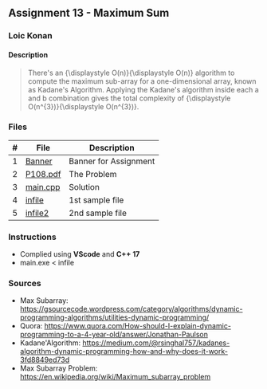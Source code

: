 ## Assignment 13 - Maximum Sum

### Loic Konan

#### Description

> There's an {\displaystyle O(n)}{\displaystyle O(n)} algorithm to compute the maximum sub-array for a one-dimensional array, known as Kadane's Algorithm.
> Applying the Kadane's algorithm inside each a and b combination gives the total complexity of {\displaystyle O(n^{3})}{\displaystyle O(n^{3})}.
### Files

|   #   | File                 | Description           |
| :---: | -------------------- | --------------------- |
|   1   | [Banner](Banner)     | Banner for Assignment |
|   2   | [P108.pdf](P108.pdf) | The Problem           |
|   3   | [main.cpp](main.cpp) | Solution              |
|   4   | [infile](infile)     | 1st sample file       |
|   5   | [infile2](infile2)   | 2nd sample file       |

### Instructions

- Complied using **VScode** and **C++ 17**
- main.exe < infile

### Sources

- Max Subarray: <https://gsourcecode.wordpress.com/category/algorithms/dynamic-programming-algorithms/utilities-dynamic-programming/>
- Quora: <https://www.quora.com/How-should-I-explain-dynamic-programming-to-a-4-year-old/answer/Jonathan-Paulson>
- Kadane'Algorithm: <https://medium.com/@rsinghal757/kadanes-algorithm-dynamic-programming-how-and-why-does-it-work-3fd8849ed73d>
- Max Subarray Problem: <https://en.wikipedia.org/wiki/Maximum_subarray_problem>